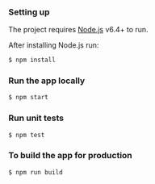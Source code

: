 ### Setting up

The project requires [Node.js](https://nodejs.org/) v6.4+ to run.

After installing Node.js run:

```sh
$ npm install
```

### Run the app locally

```sh
$ npm start
```

### Run unit tests

```sh
$ npm test
```

### To build the app for production

```sh
$ npm run build
```
